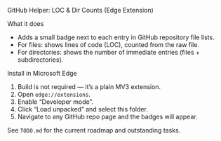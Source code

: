 GitHub Helper: LOC & Dir Counts (Edge Extension)

What it does
- Adds a small badge next to each entry in GitHub repository file lists.
- For files: shows lines of code (LOC), counted from the raw file.
- For directories: shows the number of immediate entries (files + subdirectories).

Install in Microsoft Edge
1. Build is not required — it’s a plain MV3 extension.
2. Open `edge://extensions`.
3. Enable “Developer mode”.
4. Click “Load unpacked” and select this folder.
5. Navigate to any GitHub repo page and the badges will appear.

See `TODO.md` for the current roadmap and outstanding tasks.
